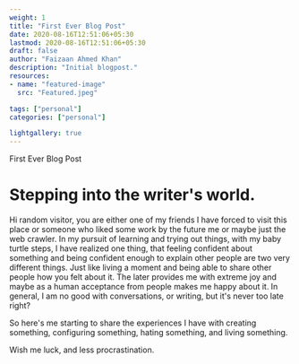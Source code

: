```yaml
---
weight: 1
title: "First Ever Blog Post"
date: 2020-08-16T12:51:06+05:30
lastmod: 2020-08-16T12:51:06+05:30
draft: false
author: "Faizaan Ahmed Khan"
description: "Initial blogpost."
resources:
- name: "featured-image"
  src: "Featured.jpeg"

tags: ["personal"]
categories: ["personal"]

lightgallery: true
---
```


First Ever Blog Post
<!--more-->

# Stepping into the writer's world.
Hi random visitor, you are either one of my friends I have forced to visit this place or someone who liked some work by the future me or maybe just the web crawler.
In my pursuit of learning and trying out things, with my baby turtle steps, I have realized one thing, that feeling confident about something and being confident enough to explain other people are two very different things. Just like living a moment and being able to share other people how you felt about it. The later provides me with extreme joy and maybe as a human acceptance from people makes me happy about it. In general, I am no good with conversations, or writing, but it's never too late right?

So here's me starting to share the experiences I have with creating something, configuring something, hating something, and living something.

Wish me luck, and less procrastination.
